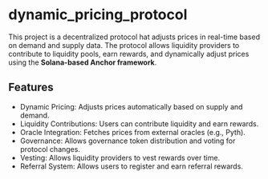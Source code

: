 # dynamic_pricing_protocol

This project is a decentralized protocol hat adjusts prices in real-time based on demand and supply data. The protocol allows liquidity providers to contribute to liquidity pools, earn rewards, and dynamically adjust prices using the **Solana-based Anchor framework**.

## Features
- Dynamic Pricing: Adjusts prices automatically based on supply and demand.
- Liquidity Contributions: Users can contribute liquidity and earn rewards.
- Oracle Integration: Fetches prices from external oracles (e.g., Pyth).
- Governance: Allows governance token distribution and voting for protocol changes.
- Vesting: Allows liquidity providers to vest rewards over time.
- Referral System: Allows users to register and earn referral rewards.







